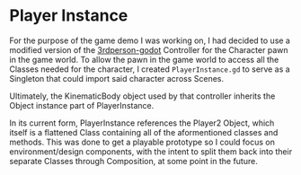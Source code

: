 # Player Instance

For the purpose of the game demo I was working on, I had decided to use a modified version of the [3rdperson-godot](https://github.com/khairul169/3rdperson-godot) Controller for the Character pawn in the game world. To allow the pawn in the game world to access all the Classes needed for the character, I created `PlayerInstance.gd` to serve as a Singleton that could import said character across Scenes.

Ultimately, the KinematicBody object used by that controller inherits the Object instance part of PlayerInstance.

In its current form, PlayerInstance references the Player2 Object, which itself is a flattened Class containing all of the aformentioned classes and methods. This was done to get a playable prototype so I could focus on environment/design components, with the intent to split them back into their separate Classes through Composition, at some point in the future.
